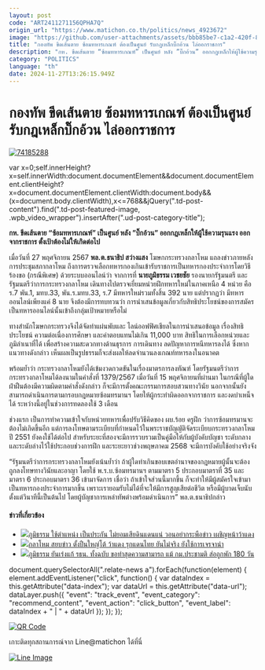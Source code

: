 ```yaml
---
layout: post
code: "ART2411271156QPHA7Q"
origin_url: "https://www.matichon.co.th/politics/news_4923672"
image: "https://github.com/user-attachments/assets/bbb85be7-c1a2-420f-8055-216b6411930c"
title: "กองทัพ ขีดเส้นตาย ซ้อมทหารเกณฑ์ ต้องเป็นศูนย์ รับกฎเหล็กบิ๊กอ้วน ไล่ออกราชการ"
description: "กห. ขีดเส้นตาย “ซ้อมทหารเกณฑ์” เป็นศูนย์ หลัง ”บิ๊กอ้วน” ออกกฎเหล็กให้ผู้ใช้ความรุนแรง ออกจากราชการ ตั้งเป้าต้องไม่ให้เกิดต่อไป"
category: "POLITICS"
language: "th"
date: 2024-11-27T13:26:15.949Z
---
```


# กองทัพ ขีดเส้นตาย ซ้อมทหารเกณฑ์ ต้องเป็นศูนย์ รับกฎเหล็กบิ๊กอ้วน ไล่ออกราชการ

[![](https://www.matichon.co.th/wp-content/uploads/2024/11/74185288.jpg "74185288")](https://www.matichon.co.th/wp-content/uploads/2024/11/74185288.jpg)

var x=0;self.innerHeight?x=self.innerWidth:document.documentElement&&document.documentElement.clientHeight?x=document.documentElement.clientWidth:document.body&&(x=document.body.clientWidth),x<=768&&jQuery(".td-post-content").find(".td-post-featured-image, .wpb\_video\_wrapper").insertAfter(".ud-post-category-title");

**กห. ขีดเส้นตาย “ซ้อมทหารเกณฑ์” เป็นศูนย์ หลัง ”บิ๊กอ้วน” ออกกฎเหล็กให้ผู้ใช้ความรุนแรง ออกจากราชการ ตั้งเป้าต้องไม่ให้เกิดต่อไป**

เมื่อวันที่ 27 พฤศจิกายน 2567 **พล.ต.ธนาธิป สว่างแสง** โฆษกกระทรวงกลาโหม แถลงข่าวภายหลังการประชุมสภากลาโหม ถึงการตรวจเลือกทหารกองเกินเข้ารับราชการเป็นทหารกองประจำการโดยวิธีร้องขอ (กรณีพิเศษ) ด้วยระบบออนไลน์ว่า จากการที่ **นายภูมิธรรม เวชยชัย** รองนายกรัฐมนตรี และรัฐมนตรีว่าการกระทรวงกลาโหม เดินทางไปตรวจเยี่ยมหน่วยฝึกทหารใหม่ในภาคเหนือ 4 หน่วย คือ ร.7 พัน.1, มทบ.33, พัน.ร.มทบ.33, ร.7 มีทหารใหม่รวมทั้งสิ้น 392 นาย แต่ปรากฏว่า มีทหารออนไลน์เพียงแค่ 8 นาย จึงต้องมีการทบทวนว่า การนำเสนข้อมูลเกี่ยวกับสิทธิประโยชน์ของการสมัครเป็นทหารออนไลน์นั้นเข้าถึงกลุ่มเป้าหมายหรือไม่

ทางสำนักโฆษกกระทรวงจึงได้จัดทำแผ่นพับและ ไลน์ออฟฟิศเชียลในการนำเสนอข้อมูล เรื่องสิทธิประโยชน์ ความต่อเนื่องการศึกษา และค่าตอบแทนไม่เกิน 11,000 บาท สิทธิในการเลือกหน่วยและภูมิลำเนาที่ได้ เพื่อสร้างความสะดวกทางด้านธุรการ การเดินทาง ลดปัญหาการหนีทหารลงได้ ซึ่งหากแนวทางดังกล่าว เห็นผลเป็นรูปธรรมก็จะส่งผลให้ลดจำนวนลงเกณท์ทหารลงในอนาคต

พร้อมย้ำว่า กระทรวงกลาโหมยังได้เข้มงวดกวดขันในเรื่องมาตรการลงทัณฑ์ โดยรัฐมนตรีว่าการกระทรวงกลาโหมได้ลงนามในคำสั่งที่ 1379/2567 เมื่อวันที่ 15 พฤศจิกายนที่ผ่านมา ในกรณีที่ผู้ใดฝ่าฝืนต้องมีความผิดตามคำสั่งดังกล่าว ก็จะมีการตั้งคณะกรรมการสอบสวนทางวินัย นอกจากนั้นยังสามารถดำเนินการตามกรอบกฎหมายซ้อมทรมานฯ โดยให้ผู้กระทำผิดออกจากราชการ และงดบำเหน็จได้ ระหว่างนี้อยู่ในช่วงการทดลองใช้ 3 เดือน

ช่วงแรก เป็นการทำความเข้าใจกับหน่วยทหารเพื่อปรับวิธีคิดของ ผบ.ร้อย ครูฝึก ว่าการซ้อมทรมานจะต้องไม่เกิดขึ้นอีก แต่การลงโทษตามระเบียบที่กำหนดไว้ในพระราชบัญญัติจัดระเบียบกระทรวงกลาโหมปี 2551 ยังคงใช้ได้ต่อไป สำหรับระยะที่สองจะมีการรวบรวมเป็นคู่มือให้กับผู้บังคับบัญชา ระดับกลางและระดับล่างไว้ใช้ประกอบช่วงการฝึก และระยะยาวช่วงพฤษภาคม 2568 จะมีการบังคับใช้อย่างจริงจัง

“รัฐมนตรีว่าการกระทรวงกลาโหมยังเน้นย้ำว่า ถ้าผู้ใดทำเกินขอบเขตอำนาจของกฎหมายผู้นั้นจะต้องถูกลงโทษทางวินัยและอาญา โดยใช้ พ.ร.บ.ซ้อมทรมานฯ ตามมาตรา 5 ประกอบมาตราที่ 35 และมาตรา 6 ประกอบมาตรา 36 เข้ามาจัดการ เชื่อว่า ถ้าเข้าใจส่วนนี้มากขึ้น ก็จะทำให้มีผู้สมัครใจเข้ามาเป็นทหารกองประจำการมากขึ้น เพราะเรายอมรับไม่ได้ที่จะให้มีการสูญเสียต่อชีวิต หรือมีผู้บาดเจ็บนับตั้งแต่วินาทีนี้เป็นต้นไป โดยผู้บัญชาการเหล่าทัพต่างพร้อมดำเนินการ” พล.ต.ธนาธิปกล่าว

#### ข่าวที่เกี่ยวข้อง

*   [![](https://www.matichon.co.th/wp-content/uploads/2024/11/S__178.jpg)ภูมิธรรม ใช้ตำแหน่ง เป็นประกัน ไม่ยอมเสียดินแดนแน่ วอนอย่ากระพือข่าว เผชิญหน้าว้าแดง](https://www.matichon.co.th/politics/news_4923735)
*   [![](https://www.matichon.co.th/wp-content/uploads/2024/11/000_H-2.jpg)กลาโหม สยบข่าว ตั้งปืนใหญ่โต้ ว้าแดง รุกแดนไทย ยันไม่จริง ยังใช้การเจรจานำ](https://www.matichon.co.th/politics/news_4922910)
*   [![](https://www.matichon.co.th/wp-content/uploads/2024/11/yunnrengh1.jpg)ภูมิธรรม ยันเร่งแก้ รธน. ทั้งฉบับ ขอทำสุดความสามารถ แม้ กม.ประชามติ ส่อถูกพัก 180 วัน](https://www.matichon.co.th/politics/news_4920397)

document.querySelectorAll(".relate-news a").forEach(function(element) { element.addEventListener("click", function() { var dataIndex = this.getAttribute("data-index"); var dataUrl = this.getAttribute("data-url"); dataLayer.push({ "event": "track\_event", "event\_category": "recommend\_content", "event\_action": "click\_button", "event\_label": dataIndex + " | " + dataUrl }); }); });

[![QR Code](https://www.matichon.co.th/wp-content/uploads/2023/07/wob1371z.jpg)](https://lin.ee/ht0nDxX)

เกาะติดทุกสถานการณ์จาก Line@matichon ได้ที่นี่

[![Line Image](https://www.matichon.co.th/wp-content/uploads/2023/07/th.png)](https://lin.ee/ht0nDxX)